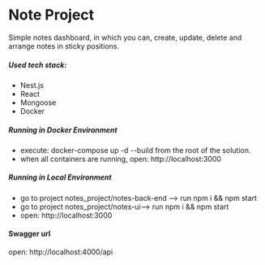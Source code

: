 

# Note Project
Simple notes dashboard, in which you can, create, update, delete and arrange notes in sticky positions.

##### Used tech stack:
* Nest.js
* React
* Mongoose
* Docker

##### Running in Docker Environment
* execute: docker-compose up -d --build from the root of the solution.
* when all containers are running, open: http://localhost:3000

##### Running in Local Environment
* go to project notes_project/notes-back-end --> run npm i && npm start
* go to project notes_project/notes-ui--> run npm i && npm start
* open: http://localhost:3000
 
 
 #### Swagger url
 open: http://localhost:4000/api 


